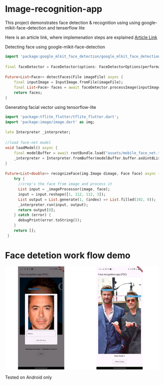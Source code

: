 # Image-recognition-app

This project demonstrates face detection & recognition using using google-mlkit-face-detection and tenserflow lite 

Here is an article link, where implemenation steps are explained [Article Link](https://medium.com/analytics-vidhya/face-recognition-authentication-using-flutter-and-tensorflow-lite-2659d941d56e)


Detecting face using google-mlkit-face-detection
```dart
import 'package:google_mlkit_face_detection/google_mlkit_face_detection.dart';

final faceDetector = FaceDetector(options: FaceDetectorOptions(performanceMode: FaceDetectorMode.accurate));

Future<List<Face>> detectFaces(File imageFile) async {
    final inputImage = InputImage.fromFile(imageFile);
    final List<Face> faces = await faceDetector.processImage(inputImage);
    return faces;
}
```

Generating facial vector using tensorflow-lite

```dart
import 'package:tflite_flutter/tflite_flutter.dart';
import 'package:image/image.dart' as img;

late Interpreter _interpreter;

//load face-net model
void loadModel() async {
    final modelBuffer = await rootBundle.load("assets/mobile_face_net.tflite");
    _interpreter = Interpreter.fromBuffer(modelBuffer.buffer.asUint8List());
}

Future<List<double>> recognizeFace(img.Image dimage, Face face) async {
    try {
      //crop's the face from image and process it
      List input = _imageProcessor(image, face);
      input = input.reshape([1, 112, 112, 3]);
      List output = List.generate(1, (index) => List.filled(192, 0));
      _interpreter.run(input, output);
      return output[0];
    } catch (error) {
      debugPrint(error.toString());
    }
    return [];
 }
```


# Face detetion work flow demo
![Face detetion demo](https://github.com/Mahesh-R-Mesta/Image-recognition-app/blob/main/demo_image.png)

Tested on Android only
